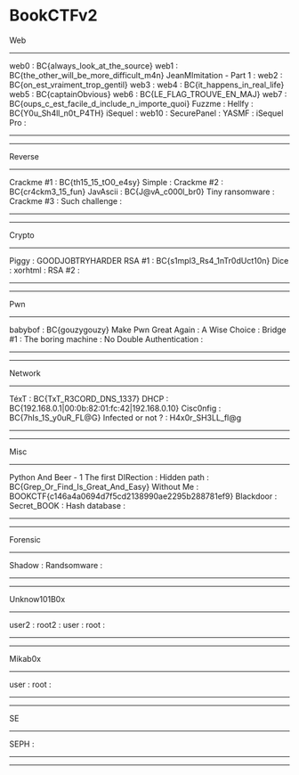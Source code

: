 # BookCTFv2

Web
__________________________________________________________
web0 : BC{always_look_at_the_source}
web1 : BC{the_other_will_be_more_difficult_m4n} 
JeanMImitation - Part 1 : 
web2 : BC{on_est_vraiment_trop_gentil}
web3 : 
web4 : BC{it_happens_in_real_life}
web5 : BC{captainObvious}
web6 : BC{LE_FLAG_TROUVE_EN_MAJ}
web7 : BC{oups_c_est_facile_d_include_n_importe_quoi}
Fuzzme :
Hellfy : BC{Y0u_Sh4ll_n0t_P4TH}
iSequel :
web10 :
SecurePanel :
YASMF :
iSequel Pro :
__________________________________________________________
__________________________________________________________

Reverse
__________________________________________________________
Crackme #1 : BC{th15_15_tO0_e4sy}
Simple : 
Crackme #2 : BC{cr4ckm3_15_fun}
JavAscii : BC{J@vA_c000l_br0}
Tiny ransomware :
Crackme #3 :
Such challenge :
__________________________________________________________
__________________________________________________________

Crypto
__________________________________________________________
Piggy : GOODJOBTRYHARDER
RSA #1 : BC{s1mpl3_Rs4_1nTr0dUct10n}
Dice :
xorhtml :
RSA #2 :
__________________________________________________________
__________________________________________________________

Pwn
__________________________________________________________
babybof : BC{gouzygouzy}
Make Pwn Great Again : 
A Wise Choice :
Bridge #1 :
The boring machine :
No Double Authentication :
__________________________________________________________
__________________________________________________________

Network
__________________________________________________________
TéxT : BC{TxT_R3CORD_DNS_1337}
DHCP : BC{192.168.0.1|00:0b:82:01:fc:42|192.168.0.10}
Cisc0nfig : BC{7hIs_1S_y0uR_FL@G}
Infected or not ? : H4x0r_SH3LL_fl@g
__________________________________________________________
__________________________________________________________

Misc
__________________________________________________________
Python And Beer - 1 The first DIRection : 
Hidden path : BC{Grep_Or_Find_Is_Great_And_Easy}
Without Me : BOOKCTF{c146a4a0694d7f5cd2138990ae2295b288781ef9}
Blackdoor :
Secret_BOOK :
Hash database :
__________________________________________________________
__________________________________________________________

Forensic
__________________________________________________________
Shadow :
Randsomware :
__________________________________________________________
__________________________________________________________

Unknow101B0x
__________________________________________________________
user2 :
root2 :
user : 
root :
__________________________________________________________
__________________________________________________________

Mikab0x
__________________________________________________________
user :
root :
__________________________________________________________
__________________________________________________________

SE
__________________________________________________________
SEPH :
__________________________________________________________
__________________________________________________________




